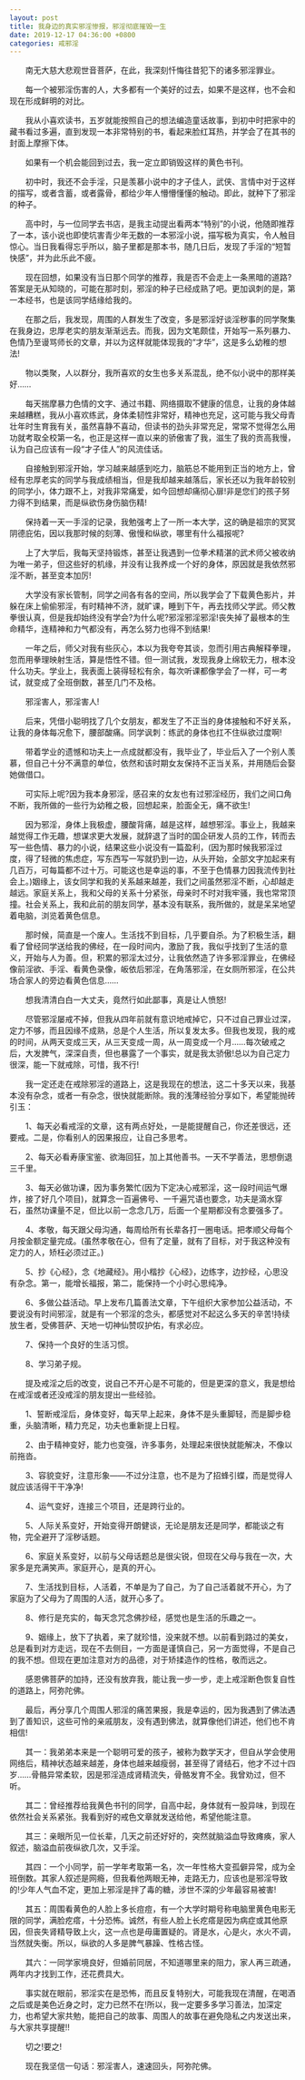 ```yaml
---
layout: post
title: 我身边的真实邪淫惨报，邪淫彻底摧毁一生
date: 2019-12-17 04:36:00 +0800
categories: 戒邪淫
---
```


　　南无大慈大悲观世音菩萨，在此，我深刻忏悔往昔犯下的诸多邪淫罪业。
　　每一个被邪淫伤害的人，大多都有一个美好的过去，如果不是这样，也不会和现在形成鲜明的对比。
　　我从小喜欢读书，五岁就能按照自己的想法编造童话故事，到初中时把家中的藏书看过多遍，直到发现一本非常特别的书，看起来脸红耳热，并学会了在其书的封面上摩擦下体。
　　如果有一个机会能回到过去，我一定立即销毁这样的黄色书刊。
　　初中时，我还不会手淫，只是羡慕小说中的才子佳人，武侠、言情中对于这样的描写，或者含蓄，或者露骨，都给少年人懵懵懂懂的触动。即此，就种下了邪淫的种子。
　　高中时，与一位同学去书店，是我主动提出看两本“特别”的小说，他随即推荐了一本，该小说也即使坑害青少年无数的一本邪淫小说，描写极为真实，令人触目惊心。当日我看得忘乎所以，脑子里都是那本书，随几日后，发现了手淫的“短暂快感”，并为此乐此不疲。
　　现在回想，如果没有当日那个同学的推荐，我是否不会走上一条黑暗的道路?答案是无从知晓的，可能在那时刻，邪淫的种子已经成熟了吧。更加讽刺的是，第一本经书，也是该同学结缘给我的。
　　在那之后，我发现，周围的人群发生了改变，多是邪淫好谈淫秽事的同学聚集在我身边，忠厚老实的朋友渐渐远去。而我，因为文笔颇佳，开始写一系列暴力、色情乃至谩骂师长的文章，并以为这样就能体现我的“才华”，这是多么幼稚的想法!
　　物以类聚，人以群分，我所喜欢的女生也多关系混乱，绝不似小说中的那样美好……
　　每天揣摩暴力色情的文字、通过书籍、网络摄取不健康的信息，让我的身体越来越糟糕，我从小喜欢练武，身体柔韧性非常好，精神也充足，这可能与我父母青壮年时生育我有关，虽然喜静不喜动，但读书的劲头非常充足，常常不觉得怎么用功就考取全校第一名，也正是这样一直以来的骄傲害了我，滋生了我的贡高我慢，认为自己应该有一段“才子佳人”的风流佳话。
　　自接触到邪淫开始，学习越来越感到吃力，脑筋总不能用到正当的地方上，曾经有忠厚老实的同学与我成绩相当，但是我却越来越落后，家长还以为我年龄较别的同学小，体力跟不上，对我非常痛爱，如今回想却痛彻心扉!非是您们的孩子努力得不到结果，而是纵欲伤身伤脑伤精!
　　保持着一天一手淫的记录，我勉强考上了一所一本大学，这的确是祖宗的冥冥阴德庇佑，因以我那时候的刻薄、傲慢和纵欲，哪里有什么福报呢?
　　上了大学后，我每天坚持锻炼，甚至让我遇到一位拳术精湛的武术师父被收纳为唯一弟子，但这些好的机缘，并没有让我养成一个好的身体，原因就是我依然邪淫不断，甚至变本加厉!
　　大学没有家长管制，同学之间各有各的空间，所以我学会了下载黄色影片，并躲在床上偷偷邪淫，有时精神不济，就旷课，睡到下午，再去找师父学武。师父教拳很认真，但是我却始终没有学会?为什么呢?邪淫邪淫邪淫!丧失掉了最根本的生命精华，连精神和力气都没有，再怎么努力也得不到结果!
　　一年之后，师父对我有些灰心，本以为我夸夸其谈，忽而引用古典解释拳理，忽而用拳理映射生活，算是悟性不错。但一测试我，发现我身上绵软无力，根本没什么功夫。学业上，我表面上装得轻松有余，每次听课都像学会了一样，可一考试，就变成了全班倒数，甚至几门不及格。
　　邪淫害人，邪淫害人!
　　后来，凭借小聪明找了几个女朋友，都发生了不正当的身体接触和不好关系，让我的身体每况愈下，腰部酸痛。同学讽刺：练武的身体也扛不住纵欲过度啊!
　　带着学业的遗憾和功夫上一点成就都没有，我毕业了，毕业后入了一个别人羡慕，但自己十分不满意的单位，依然和该时期女友保持不正当关系，并用随后会娶她做借口。
　　可实际上呢?因为我本身邪淫，感召来的女友也有过邪淫经历，我们之间口角不断，我所做的一些行为幼稚之极，回想起来，脸面全无，痛不欲生!
　　因为邪淫，身体上我极虚，腰酸背痛，越是这样，越想邪淫。事业上，我越来越觉得工作无趣，想谋求更大发展，就辞退了当时的国企研发人员的工作，转而去写一些色情、暴力的小说，结果这些小说没有一篇盈利，(因为那时候我邪淫过度，得了轻微的焦虑症，写东西写一写就扔到一边，从头开始，全部文字加起来有几百万，可每篇都不过十万。可能这也是幸运的事，不至于色情暴力因我流传到社会上。)姻缘上，该女同学和我的关系越来越差，我们之间虽然邪淫不断，心却越走越远。家庭关系上，我和父母的关系十分紧张，母亲时不时对我牢骚，我也常常顶撞。社会关系上，我和此前的朋友同学，基本没有联系，我所做的，就是呆呆地望着电脑，浏览着黄色信息。
　　那时候，简直是一个废人。生活找不到目标，几乎要自杀。为了积极生活，翻看了曾经同学送给我的佛经，在一段时间内，激励了我，我似乎找到了生活的意义，开始与人为善。但，积累的邪淫太过分，让我依然造了许多邪淫罪业，在佛经像前淫欲、手淫、看黄色录像，皈依后邪淫，在角落邪淫，在女厕所邪淫，在公共场合家人的旁边看黄色信息……
　　想我清清白白一大丈夫，竟然行如此鄙事，真是让人愤怒!
　　尽管邪淫屡戒不掉，但我从四年前就有意识地戒掉它，只不过自己罪业过深，定力不够，而且因缘不成熟，总是个人生活，所以复发太多。但我也发现，我的戒的时间，从两天变成三天，从三天变成一周，从一周变成一个月……每次破戒之后，大发脾气，深深自责，但也暴露了一个事实，就是我太骄傲!总以为自己定力很深，能一下就戒除，可惜，我不行!
　　我一定还走在戒除邪淫的道路上，这是我现在的想法，这二十多天以来，我基本没有杂念，或者一有杂念，很快就能断除。我的浅薄经验分享如下，希望能抛砖引玉：
　　1、每天必看戒淫的文章，这有两点好处，一是能提醒自己，你还差很远，还要戒。二是，你看别人的因果报应，让自己多思考。
　　2、每天必看寿康宝鉴、欲海回狂，加上其他善书。一天不学善法，思想倒退三千里。
　　3、每天必做功课，因为事务繁忙(因为下定决心戒邪淫，这一段时间运气爆炸，接了好几个项目)，就算念一百遍佛号、一千遍咒语也要念，功夫是滴水穿石，虽然功课量不足，但比以前一念念几万，后面一个星期都没有念要强多了。
　　4、孝敬，每天跟父母沟通，每周给所有长辈各打一圈电话。把孝顺父母每个月按金额定量完成。(虽然孝敬在心，但有了定量，就有了目标，对于我这种没有定力的人，矫枉必须过正。)
　　5、抄《心经》，念《地藏经》。用小楷抄《心经》，边练字，边抄经，心思没有杂念。第一，能增长福报，第二，能保持一个小时心思纯净。
　　6、多做公益活动。早上发布几篇善法文章，下午组织大家参加公益活动，不要说没有时间邪淫，就是有一个邪淫的念头，都感觉对不起这么多天的辛苦!持续放生者，受佛菩萨、天地一切神仙赞叹护佑，有求必应。
　　7、保持一个良好的生活习惯。
　　8、学习弟子规。
　　提及戒淫之后的改变，说自己不开心是不可能的，但是更深的意义，我是想给在戒淫或者还没戒淫的朋友提出一些经验。
　　1、誓断戒淫后，身体变好，每天早上起来，身体不是头重脚轻，而是脚步稳重，头脑清晰，精力充足，功夫也重新提上日程。
　　2、由于精神变好，能力也变强，许多事务，处理起来很快就能解决，不像以前拖沓。
　　3、容貌变好，注意形象——不过分注意，也不是为了招蜂引蝶，而是觉得人就应该活得干干净净!
　　4、运气变好，连接三个项目，还是跨行业的。
　　5、人际关系变好，开始变得开朗健谈，无论是朋友还是同学，都能谈之有物，完全避开了淫秽话题。
　　6、家庭关系变好，以前与父母话题总是很尖锐，但现在父母与我在一次，大家多是充满笑声。家庭开心，是真的开心。
　　7、生活找到目标，人活着，不单是为了自己，为了自己活着就不开心，为了家庭为了父母为了周围的人活，就开心多了。
　　8、修行是充实的，每天念咒念佛抄经，感觉也是生活的乐趣之一。
　　9、姻缘上，放下了执着，来了就珍惜，没来就不想。以前看到路过的美女，总是看到对方走远，现在不去侧目，一方面是谨慎自己，另一方面觉得，不是自己的我不想。但现在更加注意对方的品德，对于矫揉造作的性格，敬而远之。
　　感恩佛菩萨的加持，还没有放弃我，能让我一步一步，走上戒淫断色恢复自性的道路上，阿弥陀佛。
　　最后，再分享几个周围人邪淫的痛苦果报，我是幸运的，因为我遇到了佛法遇到了善知识，这些可怜的亲戚朋友，没有遇到佛法，就算像他们讲述，他们也不肯相信!
　　其一：我弟弟本来是一个聪明可爱的孩子，被称为数学天才，但自从学会使用网络后，精神状态越来越差，身体也越来越瘦弱，甚至得了肾结石，他才不过十四岁……骨骼异常柔软，因是邪淫造成肾精流失，骨骼发育不全。我曾劝过，但不听。
　　其二：曾经推荐给我黄色书刊的同学，自高中起，身体就有一股异味，到现在依然社会关系紧张。我看到好的戒色文章就发送给他，希望他能注意。
　　其三：亲眼所见一位长辈，几天之前还好好的，突然就脑溢血导致瘫痪，家人叙述，脑溢血前夜纵欲几次，又手淫。
　　其四：一个小同学，前一学年考取第一名，次一年性格大变孤僻异常，成为全班倒数。其家人叙述是网瘾，但我看他两眼无神，走路无力，应该也是邪淫导致的!少年人气血不定，更加上邪淫是拌了毒的糖，涉世不深的少年最容易被害!
　　其五：周围看黄色的人脸上多长痘痘，有一个大学时期号称电脑里黄色电影无限的同学，满脸疙瘩，十分恐怖。诚然，有些人脸上长疙瘩是因为病症或其他原因，但丧失肾精导致上火，这一点也是毋庸置疑的。肾是水，心是火，水火不调，当然就失衡。所以，纵欲的人多是脾气暴躁、性格古怪。
　　其六：一同学家境良好，但婚前同居，不知道哪里来的阻力，家人再三疏通，两年内才找到工作，还花费具大。
　　事实就在眼前，邪淫实在是恐怖，而且反复特别大，可能我现在清醒，在喝酒之后或是美色近身之时，定力已然不在!所以，我一定要多多学习善法，加深定力，也希望大家共勉，能把自己的故事、周围人的故事在避免隐私之内发送出来，与大家共享提醒!!
　　切之!要之!
　　现在我坚信一句话：邪淫害人，速速回头，阿弥陀佛。